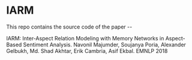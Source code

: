 # IARM
This repo contains the source code of the paper --

IARM: Inter-Aspect Relation Modeling with Memory Networks in Aspect-Based Sentiment Analysis.
Navonil Majumder, Soujanya Poria, Alexander Gelbukh, Md. Shad Akhtar, Erik Cambria, Asif Ekbal. EMNLP 2018

